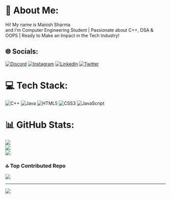# 💫 About Me:
Hi! My name is Manish Sharma<br>and I'm Computer Engineering Student | Passionate about C++, DSA & OOPS | Ready to Make an Impact in the Tech Industry!


## 🌐 Socials:
[![Discord](https://img.shields.io/badge/Discord-%237289DA.svg?logo=discord&logoColor=white)](https://discord.gg/sarma_manish) [![Instagram](https://img.shields.io/badge/Instagram-%23E4405F.svg?logo=Instagram&logoColor=white)](https://instagram.com/manish_sarmaa) [![LinkedIn](https://img.shields.io/badge/LinkedIn-%230077B5.svg?logo=linkedin&logoColor=white)](https://linkedin.com/in/manish-sharma-55013a222) [![Twitter](https://img.shields.io/badge/Twitter-%231DA1F2.svg?logo=Twitter&logoColor=white)](https://twitter.com/Manishsharma808) 

# 💻 Tech Stack:
![C++](https://img.shields.io/badge/c++-%2300599C.svg?style=flat-square&logo=c%2B%2B&logoColor=white) ![Java](https://img.shields.io/badge/java-%23ED8B00.svg?style=flat-square&logo=java&logoColor=white) ![HTML5](https://img.shields.io/badge/html5-%23E34F26.svg?style=flat-square&logo=html5&logoColor=white) ![CSS3](https://img.shields.io/badge/css3-%231572B6.svg?style=flat-square&logo=css3&logoColor=white) ![JavaScript](https://img.shields.io/badge/javascript-%23323330.svg?style=flat-square&logo=javascript&logoColor=%23F7DF1E)
# 📊 GitHub Stats:
![](https://github-readme-stats.vercel.app/api?username=manishsarmaa&theme=dark&hide_border=false&include_all_commits=true&count_private=true)<br/>
![](https://github-readme-streak-stats.herokuapp.com/?user=manishsarmaa&theme=dark&hide_border=false)<br/>
![](https://github-readme-stats.vercel.app/api/top-langs/?username=manishsarmaa&theme=dark&hide_border=false&include_all_commits=true&count_private=true&layout=compact)

### 🔝 Top Contributed Repo
![](https://github-contributor-stats.vercel.app/api?username=manishsarmaa&limit=5&theme=dark&combine_all_yearly_contributions=true)

---
[![](https://visitcount.itsvg.in/api?id=manishsarmaa&icon=0&color=0)](https://visitcount.itsvg.in)

<!-- Proudly created with GPRM ( https://gprm.itsvg.in ) -->
